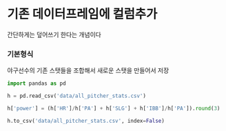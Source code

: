 # 기존 데이터프레임에 컬럼추가
간단하게는 덮어쓰기 한다는 개념이다

### 기본형식
야구선수의 기존 스탯들을 조합해서 새로운 스탯을 만들어서 저장
```python
import pandas as pd

h = pd.read_csv('data/all_pitcher_stats.csv')

h['power'] = (h['HR']/h['PA'] + h['SLG'] + h['IBB']/h['PA']).round(3)

h.to_csv('data/all_pitcher_stats.csv', index=False)
```
